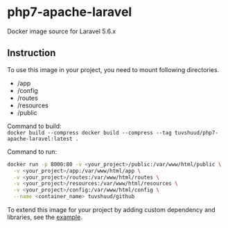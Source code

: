 # php7-apache-laravel
Docker image source for Laravel 5.6.x

## Instruction
To use this image in your project, you need to mount following directories.
  - /app
  - /config
  - /routes
  - /resources
  - /public
 
 Command to build:  
 `docker build --compress docker build --compress --tag tuvshuud/php7-apache-laravel:latest .`
 
 Command to run:  
```bash
docker run -p 8000:80 -v <your_project>/public:/var/www/html/public \
  -v <your_project>/app:/var/www/html/app \
  -v <your_project>/routes:/var/www/html/routes \
  -v <your_project>/resources:/var/www/html/resources \
  -v <your_project>/config:/var/www/html/config \
  --name <container_name> tuvshuud/github
```

To extend this image for your project by adding custom dependency and libraries, see the [example](https://github.com/tuvshuud/php7-apache-laravel/example).
